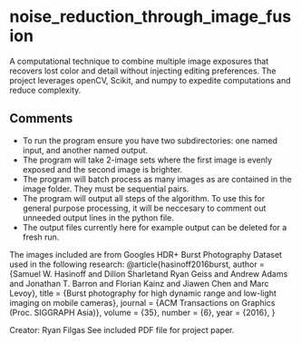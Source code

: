 # noise_reduction_through_image_fusion
A computational technique to combine multiple image exposures that recovers lost color and detail without injecting editing preferences. The project leverages openCV, Scikit, and numpy to expedite computations and reduce complexity.

## Comments
- To run the program ensure you have two subdirectories: one named input, and another named output.
- The program will take 2-image sets where the first image is evenly exposed and the second image is brighter.
- The program will batch process as many images as are contained in the image folder. They must be sequential pairs.
- The program will output all steps of the algorithm. To use this for general purpose processing, it will be neccesary to comment out
  unneeded output lines in the python file.
- The output files currently here for example output can be deleted for a fresh run.


The images included are from Googles HDR+ Burst Photography Dataset used in the following research: @article{hasinoff2016burst, author = {Samuel W. Hasinoff and Dillon Sharletand Ryan Geiss and Andrew Adams and Jonathan T. Barron and Florian Kainz and Jiawen Chen and Marc Levoy}, title = {Burst photography for high dynamic range and low-light imaging on mobile cameras}, journal = {ACM Transactions on Graphics (Proc. SIGGRAPH Asia)}, volume = {35}, number = {6}, year = {2016}, }               


Creator: Ryan Filgas
See included PDF file for project paper.
